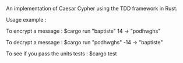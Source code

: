 An implementation of Caesar Cypher using the TDD framework in Rust.

Usage example :

To encrypt a message :
    $cargo run "baptiste" 14
        -> "podhwghs"

To decrypt a message :
    $cargo run "podhwghs" -14
        -> "baptiste"

To see if you pass the units tests :
    $cargo test
